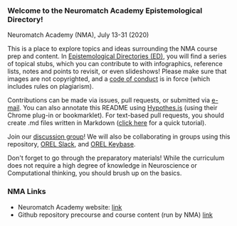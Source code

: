 ### Welcome to the Neuromatch Academy Epistemological Directory!
Neuromatch Academy (NMA), July 13-31 (2020)  

This is a place to explore topics and ideas surrounding the NMA course prep and content. In [Epistemological Directories (ED)](https://github.com/Orthogonal-Research-Lab/Neuromatch-Academy/tree/master/Epistemological%20Directory), you will find a series of topical stubs, which you can contribute to with infographics, reference lists, notes and points to revisit, or even slideshows! Please make sure that images are not copyrighted, and a [code of conduct](https://github.com/Orthogonal-Research-Lab/Neuromatch-Academy/blob/master/code-of-conduct.md) is in force (which includes rules on plagiarism).

Contributions can be made via issues, pull requests, or submitted via [e-mail](mailto:Orthogonal-Lab@outlook.com). You can also annotate this README using [Hypothes.is](https://web.hypothes.is/start/) (using their Chrome plug-in or bookmarklet). For text-based pull requests, you should create .md files written in Markdown ([click here](https://drive.google.com/file/d/1zXlZ2tEndNPOO1vmL4_MoAt-Tqjd0dUU/view?usp=sharing) for a quick tutorial).

Join our [discussion group](https://representational-brains-phenotypes.weebly.com/neuromatch-academy.html)! We will also be collaborating in groups using this repository, [OREL Slack](https://app.slack.com/client/T48BNG3A5/C015B5V5TEH), and [OREL Keybase](https://keybase.io/team/orthogonal_lab).

Don't forget to go through the preparatory materials! While the curriculum does not require a high degree of knowledge in Neuroscience or Computational thinking, you should brush up on the basics.

### NMA Links
- Neuromatch Academy website:  [link](https://neuromatch.io/academy/)
- Github repository precourse and course content (run by NMA)  [link](https://github.com/NeuromatchAcademy)
